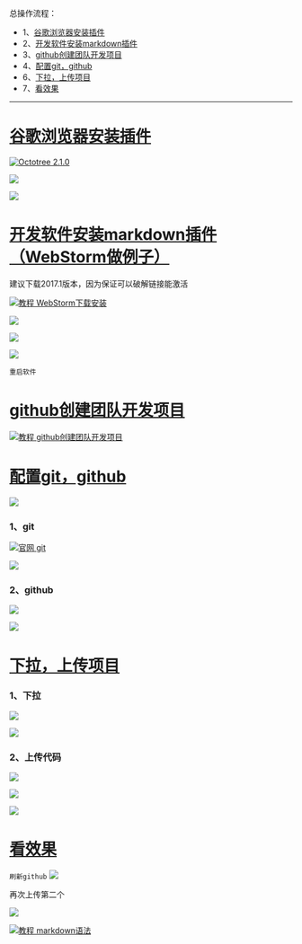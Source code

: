 总操作流程：
- 1、[谷歌浏览器安装插件](#github-01)
- 2、[开发软件安装markdown插件](#github-02)
- 3、[github创建团队开发项目](#github-03)
- 4、[配置git，github](#github-04)
- 6、[下拉，上传项目](#github-05)
- 7、[看效果](#github-06)

----------

# <a name="github-01" href="#" >谷歌浏览器安装插件</a>
[![](https://img.shields.io/badge/Octotree-2.1.0-green.svg "Octotree 2.1.0")](https://pan.baidu.com/s/1D5XPzfVFZL3HBKYYbDku0g)


![](image/2-1.png)

![](image/2-2.png)

# <a name="github-02" href="#" >开发软件安装markdown插件（WebStorm做例子）</a>

建议下载2017.1版本，因为保证可以破解链接能激活

[![](https://img.shields.io/badge/教程-WebStorm下载安装-yellow.svg "教程 WebStorm下载安装")](https://github.com/OurNotes/CCN/blob/master/2.%E5%89%8D%E7%AB%AF/1.%E5%BC%80%E5%8F%91%E5%B7%A5%E5%85%B7/1-WebStorm%E7%9A%84%E4%B8%8B%E8%BD%BD%E5%AE%89%E8%A3%85.md)

![](image/2-3.png)

![](image/2-4.png)

![](image/2-5.png)

`重启软件`
# <a name="github-03" href="#" >github创建团队开发项目</a>
[![](https://img.shields.io/badge/教程-github创建团队开发项目-yellow.svg "教程 github创建团队开发项目")](https://github.com/OurNotes/CCN/blob/master/1.%E5%B7%A5%E5%85%B7/3.github/1-github%E4%B9%8B%E5%88%9B%E5%BB%BA%E5%9B%A2%E9%98%9F%E5%BC%80%E5%8F%91%E9%A1%B9%E7%9B%AE.md)
# <a name="github-04" href="#" >配置git，github</a>
![](image/2-6.png)

### 1、git
[![](https://img.shields.io/badge/官网-git-red.svg "官网 git")](https://git-scm.com/)


![](image/2-7.png)

### 2、github
![](image/2-8.png)

![](image/2-9.png)
# <a name="github-05" href="#" >下拉，上传项目</a>
### 1、下拉
![](image/2-10.png)

![](image/2-11.png)
### 2、上传代码
![](image/2-12.png)

![](image/2-13.png)

![](image/2-14.png)

# <a name="github-06" href="#" >看效果</a>
`刷新github`
![](image/2-15.png)

再次上传第二个

![](image/2-16.png)

[![](https://img.shields.io/badge/教程-markdown语法-yellow.svg "教程 markdown语法")](https://www.jianshu.com/p/0130ad32a08d)